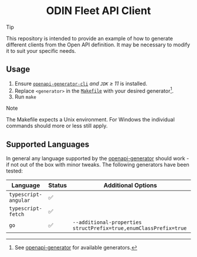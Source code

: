 <div align=center>

# ODIN Fleet API Client
</div>

>[!TIP]
> This repository is intended to provide an example of how to generate different clients from the Open API definition. It may be necessary to modify it to suit your specific needs.

## Usage

1. Ensure [`openapi-generator-cli`](https://github.com/OpenAPITools/openapi-generator-cli) *and `JDK` ≥ 11* is installed.
2. Replace `<generator>` in the [`Makefile`](Makefile) with your desired generator[^1].
3. Run `make`

> [!NOTE]
> The Makefile expects a Unix environment. For Windows the individual commands should more or less still apply. 

## Supported Languages

In general any language supported by the [openapi-generator](https://github.com/OpenAPITools/openapi-generator) should work - if not out of the box with minor tweaks.
The following generators have been tested:

|Language|Status|Additional Options|
--|--|--
`typescript-angular`|:white_check_mark:|
`typescript-fetch`|:white_check_mark:|
`go`|:white_check_mark:|`--additional-properties structPrefix=true,enumClassPrefix=true`

[^1]: See [openapi-generator](https://github.com/OpenAPITools/openapi-generator?tab=readme-ov-file#overview) for available generators.